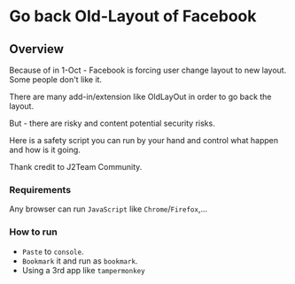 # Go back Old-Layout of Facebook

## Overview
Because of in 1-Oct - Facebook is forcing user change layout to new layout.
Some people don't like it.

There are many add-in/extension like OldLayOut in order to go back the layout.

But - there are risky and content potential security risks.

Here is a safety script you can run by your hand and control what happen and how is it going.

Thank credit to J2Team Community.
### Requirements

Any browser can run `JavaScript` like `Chrome`/`Firefox`,...

### How to run

- `Paste` to `console`.
- `Bookmark` it and run as `bookmark`.
- Using a 3rd app like `tampermonkey`
